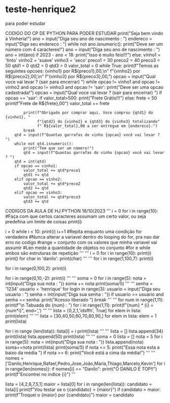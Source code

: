 # teste-henrique2
para poder estudar

CODIGO DO CP DE PYTHON PARA PODER ESTUDAR 
print("Seja bem vindo à Vinheria!")
ano = input("Diga seu ano de nascimento : ")
endereco = input("Diga seu endereco : ")
while not ano.isnumeric():
    print("Deve ser um número com 4 caracteres!")
    ano = input("Diga seu ano de nascimento : ")
ano = int(ano)
if 2023 - ano < 18:
    print("Isso é muito feio!!!")
else:
    vinho1 = 'tinto'
    vinho2 = 'suave'
    vinho3 = 'seco'
    preco1 = 30
    preco2 = 40
    preco3 = 50
    qtd1 = 0
    qtd2 = 0
    qtd3 = 0
    valor_total = 0
    while True:
        print(f"Temos as seguintes opcoes: {vinho1} por R${preco1},00,\n"
              f"{vinho2} por R${preco2},00,\n"
              f"{vinho3} por R${preco3},00,")
        opcao = input("Qual voce vai levar ? (sair para encerrar) ")
        while opcao != vinho1 and opcao != vinho2 and opcao != vinho3 and opcao != 'sair':
            print("Deve ser uma opcao cadastrada!")
            opcao = input("Qual voce vai levar ? (sair para encerrar) ")
        if opcao == 'sair':
            if valor_total>500:
                print("Frete Grátis!!!")
            else:
                frete = 50
                print(f"Frete de R${frete},00")
                valor_total += frete

            print(f"Obrigado por comprar aqui. Voce comprou {qtd1} do {vinho1}, "
                  f"{qtd2} do {vinho2} e {qtd3} do {vinho3} totalizando"
                  f" R${valor_total},00 a ser entregue em {endereco}.")
            break
        qtd = input(f"Quantas garrafas do vinho {opcao} você vai levar ? ")
        while not qtd.isnumeric():
            print("Tem que ser um número!")
            qtd = input(f"Quantas garrafas do vinho {opcao} você vai levar ? ")
        qtd = int(qtd)
        if opcao == vinho1:
            valor_total += qtd*preco1
            qtd1 += qtd
        elif opcao == vinho2:
            valor_total += qtd*preco2
            qtd2 += qtd
        elif opcao == vinho3:
            valor_total += qtd*preco3
            qtd3 += qtd


CODIGOS DA AULA DE HJ PYTHON 18/10/2023
'''
i = 0
for i in range(10): #Faça com que certos caracteres assumam um certo valor, ou seja predefina um limite de coisas
    print(i)

i = 0
while i < 10:
    print(i)
    i+=1    #Repita enquanto uma condição for verdadeira
    #Nunca alterar a variavel dentro do looping do for, pra nao dar erro no codigo
    #range = conjunto com os valores que minha variavel vai assumir
    #Len mede a quantidade de objetos no conjunto
#for e while ambos são estruturas de repetição
'''
'''
i = 0
for i in range(10):
    print(i)
print()
for char in 'danilo':
    print(char)
'''
'''
for i in range(1,100,7):
    print(i)

for i in range(0,100,2):
    print(i)

for i in range(0,10,-2):
    print(i) 
'''
'''
soma = 0
for i in range(5):
    nota = int(input("Diga sua nota : "))
    soma += nota
print(soma/5)
'''
'''
senha = '1234'
usuario = 'henrique'
for login in range(3):
    usuario = input("Diga seu usuario : ")
    senha = int(input("Diga sua senha : "))
    if usuario == usuario and senha == senha:
        print("Acesso liberado ")
        break
'''
'''
for num in range(1,11):
   print(f"\n Tabuada do {num} : ")
   for i in range(1,11):
      print(f"{num} * {i} = {num*i}", end=',')
'''
'''
lista = [0,2,1,'idsffh', True]
for elem in lista:
    print(elem)
'''
'''
lista = [30,40,50,60,70,80,90,]
for elem in lista:
    elem = 1
print(lista)


for i in range (len(lista)):
    lista[i] = i
print(lista)
'''
'''
lista = []
lista.append(34)
print(lista)
lista.append(50)
print(lista)
'''
'''
soma = 0
lista = []
nota = 5
for i in range(5):
    nota = int(input("Diga sua nota : "))
    lista.append(nota)
    soma+=nota
    print(lista)
print(soma/5)
if nota <= 5:
    print("Essa nota esta a baixo da média ")
if nota >= 6:
    print("Você está a cima da média!")
'''
'''
nomes = ['Danilo,Henrique,Rafael,Pedro,Jose,João,Maria,Thiago,Marcelo,Kevin']
for i in range(len(nomes)):
    if nomes[i] == "Danilo":
        print("O DANILO É TOP!!")
        print(f"Encontrei no indice {i}")
'''

lista = [4,2,6,7,5,1]
maior = lista[0]
for i in range(len(lista)):
    candidato = lista[i]
    print(f"Vou testar se o {candidato} > {maior}")
    if candidato > maior:
        print(f"Troquei o  {maior} por {candidato}")
        maior = candidato











